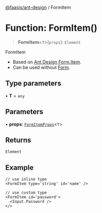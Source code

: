 [@faasjs/ant-design](../README.md) / FormItem

# Function: FormItem()

> **FormItem**\<`T`\>(`props`): `Element`

FormItem

- Based on [Ant Design Form.Item](https://ant.design/components/form#formitem).
- Can be used without [Form](https://faasjs.com/doc/ant-design/#form).

## Type parameters

• **T** = `any`

## Parameters

• **props**: [`FormItemProps`](../interfaces/FormItemProps.md)\<`T`\>

## Returns

`Element`

## Example

```tsx
// use inline type
<FormItem type='string' id='name' />

// use custom type
<FormItem id='password'>
  <Input.Password />
</>
```
